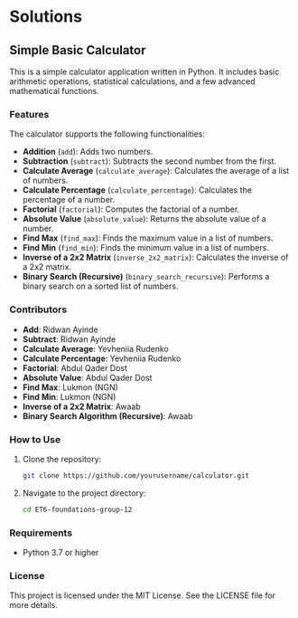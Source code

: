 # Solutions

## Simple Basic Calculator

This is a simple calculator application written in Python. It includes
basic arithmetic operations, statistical calculations, and a few advanced
mathematical functions.

### Features

The calculator supports the following functionalities:

- **Addition** (`add`): Adds two numbers.
- **Subtraction** (`subtract`): Subtracts the second number from the first.
- **Calculate Average** (`calculate_average`): Calculates the average of a
list of numbers.
- **Calculate Percentage** (`calculate_percentage`): Calculates the percentage
of a number.
- **Factorial** (`factorial`): Computes the factorial of a number.
- **Absolute Value** (`absolute_value`): Returns the absolute value of a number.
- **Find Max** (`find_max`): Finds the maximum value in a list of numbers.
- **Find Min** (`find_min`): Finds the minimum value in a list of numbers.
- **Inverse of a 2x2 Matrix** (`inverse_2x2_matrix`): Calculates the inverse
of a 2x2 matrix.
- **Binary Search (Recursive)** (`binary_search_recursive`): Performs a
binary search on a sorted list of numbers.

### Contributors

- **Add**: Ridwan Ayinde
- **Subtract**: Ridwan Ayinde
- **Calculate Average**: Yevheniia Rudenko
- **Calculate Percentage**: Yevheniia Rudenko
- **Factorial**: Abdul Qader Dost
- **Absolute Value**: Abdul Qader Dost
- **Find Max**: Lukmon (NGN)
- **Find Min**: Lukmon (NGN)
- **Inverse of a 2x2 Matrix**: Awaab
- **Binary Search Algorithm (Recursive)**: Awaab

### How to Use

1. Clone the repository:

   ```bash
   git clone https://github.com/yourusername/calculator.git

2. Navigate to the project directory:

   ```bash
   cd ET6-foundations-group-12
   ```

### Requirements

- Python 3.7 or higher

### License

This project is licensed under the MIT License. See the LICENSE file for more details.
